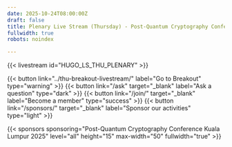 ```yaml
---
date: 2025-10-24T08:00:00Z
draft: false
title: Plenary Live Stream (Thursday) - Post-Quantum Cryptography Conference Kuala Lumpur
fullwidth: true
robots: noindex

---
```


{{< livestream id="HUGO_LS_THU_PLENARY" >}}

{{< button link="../thu-breakout-livestream/" label="Go to Breakout" type="warning" >}} 
{{< button link="/ask" target="_blank" label="Ask a question" type="dark" >}} 
{{< button link="/join/" target="_blank" label="Become a member" type="success" >}} 
{{< button link="/sponsors/" target="_blank" label="Sponsor our activities" type="light" >}}

{{< sponsors sponsoring="Post-Quantum Cryptography Conference Kuala Lumpur 2025" level="all" height="15" max-width="50" fullwidth="true" >}}

